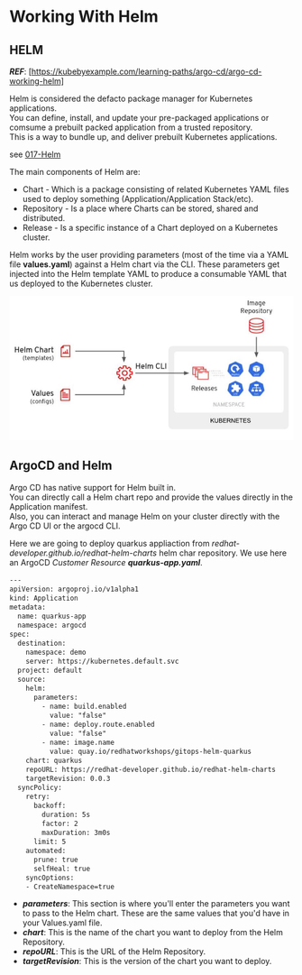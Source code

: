 # Working With Helm
## HELM
***REF***: [https://kubebyexample.com/learning-paths/argo-cd/argo-cd-working-helm]

Helm is considered the defacto package manager for Kubernetes applications.  
You can define, install, and update your pre-packaged applications or comsume a prebuilt packed application from a trusted repository.  
This is a way to bundle up, and deliver prebuilt Kubernetes applications.

see [017-Helm](../../017-Helm)

The main components of Helm are:

* Chart - Which is a package consisting of related Kubernetes YAML files used to deploy something (Application/Application Stack/etc).
* Repository - Is a place where Charts can be stored, shared and distributed.
* Release - Is a specific instance of a Chart deployed on a Kubernetes cluster.

Helm works by the user providing parameters (most of the time via a YAML file **values.yaml**) against a Helm chart via the CLI.
These parameters get injected into the Helm template YAML to produce a consumable YAML that us deployed to the Kubernetes cluster.

![Helm](../../../doc/argocdHelm1.JPG)

## ArgoCD and Helm
Argo CD has native support for Helm built in.  
You can directly call a Helm chart repo and provide the values directly in the Application manifest.  
Also, you can interact and manage Helm on your cluster directly with the Argo CD UI or the argocd CLI. 

Here we are going to deploy quarkus appliaction from *redhat-developer.github.io/redhat-helm-charts* helm char repository.
We use here an ArgoCD *Customer Resource* ***quarkus-app.yaml***.

```
---
apiVersion: argoproj.io/v1alpha1
kind: Application
metadata:
  name: quarkus-app
  namespace: argocd
spec:
  destination:
    namespace: demo
    server: https://kubernetes.default.svc
  project: default
  source:
    helm:
      parameters:
        - name: build.enabled
          value: "false"
        - name: deploy.route.enabled
          value: "false"
        - name: image.name
          value: quay.io/redhatworkshops/gitops-helm-quarkus
    chart: quarkus
    repoURL: https://redhat-developer.github.io/redhat-helm-charts
    targetRevision: 0.0.3
  syncPolicy:
    retry:
      backoff:
        duration: 5s
        factor: 2
        maxDuration: 3m0s
      limit: 5
    automated:
      prune: true
      selfHeal: true
    syncOptions:
    - CreateNamespace=true
```

+ ***parameters***: This section is where you'll enter the parameters you want to pass to the Helm chart. These are the same values that you'd have in your Values.yaml file.
+ ***chart***: This is the name of the chart you want to deploy from the Helm Repository.
+ ***repoURL***:  This is the URL of the Helm Repository.
+ ***targetRevision***: This is the version of the chart you want to deploy.


